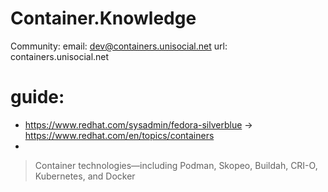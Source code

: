 # Container.Knowledge
Community:
email: dev@containers.unisocial.net
url: containers.unisocial.net

# guide:
- https://www.redhat.com/sysadmin/fedora-silverblue -> https://www.redhat.com/en/topics/containers
- 
>Container technologies—including Podman, Skopeo, Buildah, CRI-O, Kubernetes, and Docker
